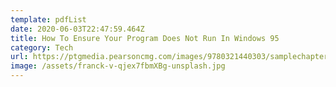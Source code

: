 ```yaml
---
template: pdfList
date: 2020-06-03T22:47:59.464Z
title: How To Ensure Your Program Does Not Run In Windows 95
category: Tech
url: https://ptgmedia.pearsoncmg.com/images/9780321440303/samplechapter/Chen_bonus_ch02.pdf
image: /assets/franck-v-qjex7fbmXBg-unsplash.jpg
---
```

